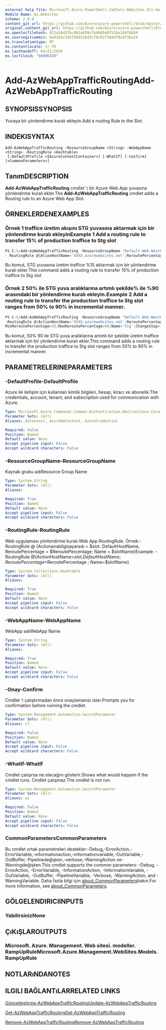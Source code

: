 ```yaml
---
external help file: Microsoft.Azure.PowerShell.Cmdlets.Websites.dll-Help.xml
Module Name: Az.Websites
schema: 2.0.0
content_git_url: https://github.com/Azure/azure-powershell/blob/master/src/Websites/Websites/help/Add-AzWebAppTrafficRouting.md
original_content_git_url: https://github.com/Azure/azure-powershell/blob/master/src/Websites/Websites/help/Add-AzWebAppTrafficRouting.md
ms.openlocfilehash: 822a26d37bc083a059cfb4b89a0f526a104fbb84
ms.sourcegitcommit: 6a91b4c545350d316d3cf8c62f384478e3f3ba24
ms.translationtype: MT
ms.contentlocale: tr-TR
ms.lasthandoff: 04/21/2020
ms.locfileid: "94096339"
---
```

# <span data-ttu-id="cdf07-101">Add-AzWebAppTrafficRouting</span><span class="sxs-lookup"><span data-stu-id="cdf07-101">Add-AzWebAppTrafficRouting</span></span>

## <span data-ttu-id="cdf07-102">SYNOPSIS</span><span class="sxs-lookup"><span data-stu-id="cdf07-102">SYNOPSIS</span></span>
<span data-ttu-id="cdf07-103">Yuvaya bir yönlendirme kuralı ekleyin.</span><span class="sxs-lookup"><span data-stu-id="cdf07-103">Add a routing Rule to the Slot.</span></span>

## <span data-ttu-id="cdf07-104">INDEKI</span><span class="sxs-lookup"><span data-stu-id="cdf07-104">SYNTAX</span></span>

```
Add-AzWebAppTrafficRouting -ResourceGroupName <String> -WebAppName <String> -RoutingRule <Hashtable>
 [-DefaultProfile <IAzureContextContainer>] [-WhatIf] [-Confirm] [<CommonParameters>]
```

## <span data-ttu-id="cdf07-105">Tanım</span><span class="sxs-lookup"><span data-stu-id="cdf07-105">DESCRIPTION</span></span>
<span data-ttu-id="cdf07-106">**Add-AzWebAppTrafficRouting** cmdlet 'ı bir Azure Web App yuvasına yönlendirme kuralı ekler.</span><span class="sxs-lookup"><span data-stu-id="cdf07-106">The **Add-AzWebAppTrafficRouting** cmdlet adds a Routing rule to an Azure Web App Slot.</span></span>

## <span data-ttu-id="cdf07-107">ÖRNEKLERDEN</span><span class="sxs-lookup"><span data-stu-id="cdf07-107">EXAMPLES</span></span>

### <span data-ttu-id="cdf07-108">Örnek 1 traffice üretim akışını STG yuvasına aktarmak için bir yönlendirme kuralı ekleyin</span><span class="sxs-lookup"><span data-stu-id="cdf07-108">Example 1 Add a routing rule to transfer 15% of production traffice to  Stg slot</span></span>
```powershell
PS C:\>Add-AzWebAppTrafficRouting -ResourceGroupName "Default-Web-WestUS" -WebAppName "ContosoSite" 
- RoutingRule @{AtionHostName='XXXX.azurewebsites.net';ReroutePercentage=15;Name='Stg'}
```

<span data-ttu-id="cdf07-109">Bu komut, STG yuvasına üretim traffice %15 aktarmak için bir yönlendirme kuralı ekler.</span><span class="sxs-lookup"><span data-stu-id="cdf07-109">This command adds a routing rule to transfer 15% of production traffice to  Stg slot</span></span>

### <span data-ttu-id="cdf07-110">Örnek 2 50% ile STG yuva aralıklarına artımlı şekilde% ile %90 arasındaki bir yönlendirme kuralı ekleyin.</span><span class="sxs-lookup"><span data-stu-id="cdf07-110">Example 2 Add a routing rule to transfer the production traffice to Stg slot ranges from 50% to 90% in incremental manner.</span></span>
```powershell
PS C:\>Add-AzWebAppTrafficRouting -ResourceGroupName "Default-Web-WestUS" -WebAppName "ContosoSite" 
-RoutingRule @{ActionHostName='XXXX.azurewebsites.net';ReroutePercentage=50;ChangeIntervalInMinutes=1;
MinReroutePercentage=50;MaxReroutePercentage=90;Name='Stg';ChangeStep=10}
```

<span data-ttu-id="cdf07-111">Bu komut, 50% 90 ile STG yuva aralıklarına artımlı bir şekilde üretim traffice aktarmak için bir yönlendirme kuralı ekler.</span><span class="sxs-lookup"><span data-stu-id="cdf07-111">This command adds a routing rule to transfer the production traffice to Stg slot ranges from 50% to 90% in incremental manner.</span></span>

## <span data-ttu-id="cdf07-112">PARAMETRELERINE</span><span class="sxs-lookup"><span data-stu-id="cdf07-112">PARAMETERS</span></span>

### <span data-ttu-id="cdf07-113">-DefaultProfile</span><span class="sxs-lookup"><span data-stu-id="cdf07-113">-DefaultProfile</span></span>
<span data-ttu-id="cdf07-114">Azure ile iletişim için kullanılan kimlik bilgileri, hesap, kiracı ve abonelik.</span><span class="sxs-lookup"><span data-stu-id="cdf07-114">The credentials, account, tenant, and subscription used for communication with Azure.</span></span>

```yaml
Type: Microsoft.Azure.Commands.Common.Authentication.Abstractions.Core.IAzureContextContainer
Parameter Sets: (All)
Aliases: AzContext, AzureRmContext, AzureCredential

Required: False
Position: Named
Default value: None
Accept pipeline input: False
Accept wildcard characters: False
```

### <span data-ttu-id="cdf07-115">-ResourceGroupName</span><span class="sxs-lookup"><span data-stu-id="cdf07-115">-ResourceGroupName</span></span>
<span data-ttu-id="cdf07-116">Kaynak grubu adı</span><span class="sxs-lookup"><span data-stu-id="cdf07-116">Resource Group Name</span></span>

```yaml
Type: System.String
Parameter Sets: (All)
Aliases:

Required: True
Position: Named
Default value: None
Accept pipeline input: False
Accept wildcard characters: False
```

### <span data-ttu-id="cdf07-117">-RoutingRule</span><span class="sxs-lookup"><span data-stu-id="cdf07-117">-RoutingRule</span></span>
<span data-ttu-id="cdf07-118">Web uygulaması yönlendirme kuralı.</span><span class="sxs-lookup"><span data-stu-id="cdf07-118">Web App RoutingRule.</span></span>
<span data-ttu-id="cdf07-119">Örnek:-RoutingRule @ {Actionanabilgisayaradı = $slot. DefaultHostName; ReroutePercentage = $ReroutePercentage; Name = $slotName}</span><span class="sxs-lookup"><span data-stu-id="cdf07-119">Example: -RoutingRule @{ActionHostName=$slot.DefaultHostName ; ReroutePercentage=$ReroutePercentage ; Name=$slotName}</span></span>

```yaml
Type: System.Collections.Hashtable
Parameter Sets: (All)
Aliases:

Required: True
Position: Named
Default value: None
Accept pipeline input: False
Accept wildcard characters: False
```

### <span data-ttu-id="cdf07-120">-WebAppName</span><span class="sxs-lookup"><span data-stu-id="cdf07-120">-WebAppName</span></span>
<span data-ttu-id="cdf07-121">WebApp adı</span><span class="sxs-lookup"><span data-stu-id="cdf07-121">WebApp Name</span></span>

```yaml
Type: System.String
Parameter Sets: (All)
Aliases:

Required: True
Position: Named
Default value: None
Accept pipeline input: False
Accept wildcard characters: False
```

### <span data-ttu-id="cdf07-122">-Onay</span><span class="sxs-lookup"><span data-stu-id="cdf07-122">-Confirm</span></span>
<span data-ttu-id="cdf07-123">Cmdlet 'i çalıştırmadan önce onaylamanızı ister.</span><span class="sxs-lookup"><span data-stu-id="cdf07-123">Prompts you for confirmation before running the cmdlet.</span></span>

```yaml
Type: System.Management.Automation.SwitchParameter
Parameter Sets: (All)
Aliases: cf

Required: False
Position: Named
Default value: None
Accept pipeline input: False
Accept wildcard characters: False
```

### <span data-ttu-id="cdf07-124">-WhatIf</span><span class="sxs-lookup"><span data-stu-id="cdf07-124">-WhatIf</span></span>
<span data-ttu-id="cdf07-125">Cmdlet çalışırsa ne olacağını gösterir.</span><span class="sxs-lookup"><span data-stu-id="cdf07-125">Shows what would happen if the cmdlet runs.</span></span>
<span data-ttu-id="cdf07-126">Cmdlet çalışmaz.</span><span class="sxs-lookup"><span data-stu-id="cdf07-126">The cmdlet is not run.</span></span>

```yaml
Type: System.Management.Automation.SwitchParameter
Parameter Sets: (All)
Aliases: wi

Required: False
Position: Named
Default value: None
Accept pipeline input: False
Accept wildcard characters: False
```

### <span data-ttu-id="cdf07-127">CommonParameters</span><span class="sxs-lookup"><span data-stu-id="cdf07-127">CommonParameters</span></span>
<span data-ttu-id="cdf07-128">Bu cmdlet ortak parametreleri destekler:-Debug,-ErrorAction,-ErrorVariable,-ınformationaction,-ınformationvariable,-OutVariable,-OutBuffer,-Pipelinedeğişken,-verbose,-WarningAction ve-Warningdeğişken.</span><span class="sxs-lookup"><span data-stu-id="cdf07-128">This cmdlet supports the common parameters: -Debug, -ErrorAction, -ErrorVariable, -InformationAction, -InformationVariable, -OutVariable, -OutBuffer, -PipelineVariable, -Verbose, -WarningAction, and -WarningVariable.</span></span> <span data-ttu-id="cdf07-129">Daha fazla bilgi için [about_CommonParameters](http://go.microsoft.com/fwlink/?LinkID=113216)bakın.</span><span class="sxs-lookup"><span data-stu-id="cdf07-129">For more information, see [about_CommonParameters](http://go.microsoft.com/fwlink/?LinkID=113216).</span></span>

## <span data-ttu-id="cdf07-130">GÖLGELENDIRICI</span><span class="sxs-lookup"><span data-stu-id="cdf07-130">INPUTS</span></span>

### <span data-ttu-id="cdf07-131">Yabilirsiniz</span><span class="sxs-lookup"><span data-stu-id="cdf07-131">None</span></span>

## <span data-ttu-id="cdf07-132">ÇıKıŞLAR</span><span class="sxs-lookup"><span data-stu-id="cdf07-132">OUTPUTS</span></span>

### <span data-ttu-id="cdf07-133">Microsoft. Azure. Management. Web sitesi. modeller. RampUpRule</span><span class="sxs-lookup"><span data-stu-id="cdf07-133">Microsoft.Azure.Management.WebSites.Models.RampUpRule</span></span>

## <span data-ttu-id="cdf07-134">NOTLARıNDA</span><span class="sxs-lookup"><span data-stu-id="cdf07-134">NOTES</span></span>

## <span data-ttu-id="cdf07-135">ILGILI BAĞLANTıLAR</span><span class="sxs-lookup"><span data-stu-id="cdf07-135">RELATED LINKS</span></span>
[<span data-ttu-id="cdf07-136">Güncelleştirme-AzWebAppTrafficRouting</span><span class="sxs-lookup"><span data-stu-id="cdf07-136">Update-AzWebAppTrafficRouting</span></span>](./Update-AzWebAppTrafficRouting.md)

[<span data-ttu-id="cdf07-137">Get-AzWebAppTrafficRouting</span><span class="sxs-lookup"><span data-stu-id="cdf07-137">Get-AzWebAppTrafficRouting</span></span>](./Get-AzWebAppTrafficRouting.md)

[<span data-ttu-id="cdf07-138">Remove-AzWebAppTrafficRouting</span><span class="sxs-lookup"><span data-stu-id="cdf07-138">Remove-AzWebAppTrafficRouting</span></span>](./Remove-AzWebAppTrafficRouting.md)